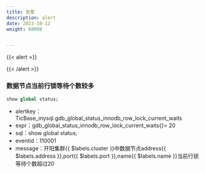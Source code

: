 ```yaml
---
title: 告警
description: alert
date: 2023-10-12
weight: 60000


---
```


{{< alert >}}


{{< /alert >}}



### 数据节点当前行锁等待个数较多
```sql
show global status;
```
- alertkey：TicBase_mysql.gdb_global_status_innodb_row_lock_current_waits
- expr：gdb_global_status_innodb_row_lock_current_waits{}> 20
- sql：show global status;
- eventid：110001
- message：开阳集群{{ $labels.cluster }}中数据节点address{{ $labels.address }},port{{ $labels.port }},name{{ $labels.name }}当前行锁等待个数超过20














